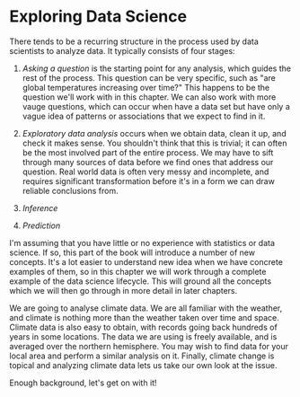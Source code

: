 # Exploring Data Science

There tends to be a recurring structure in the process used by data scientists to analyze data.
It typically consists of four stages:

1. *Asking a question* is the starting point for any analysis, which guides the rest of the process. This question can be very specific, such as "are global temperatures increasing over time?" This happens to be the question we'll work with in this chapter. We can also work with more vauge questions, which can occur when have a data set but have only a vague idea of patterns or associations that we expect to find in it.

2. *Exploratory data analysis* occurs when we obtain data, clean it up, and check it makes sense. You shouldn't think that this is trivial; it can often be the most involved part of the entire process. We may have to sift through many sources of data before we find ones that address our question. Real world data is often very messy and incomplete, and requires significant transformation before it's in a form we can draw reliable conclusions from.

3. *Inference*

4. *Prediction*

I'm assuming that you have little or no experience with statistics or data science.
If so, this part of the book will introduce a number of new concepts.
It's a lot easier to understand new idea when we have concrete examples of them,
so in this chapter we will work through a complete example of the data science lifecycle.
This will ground all the concepts which we will then go through in more detail in later chapters.

We are going to analyse climate data.
We are all familiar with the weather, and climate is nothing more than the weather taken over time and space.
Climate data is also easy to obtain, with records going back hundreds of years in some locations.
The data we are using is freely available, and is averaged over the northern hemisphere.
You may wish to find data for your local area and perform a similar analysis on it.
Finally, climate change is topical and analyzing climate data lets us take our own look at the issue.

Enough background, let's get on with it!
